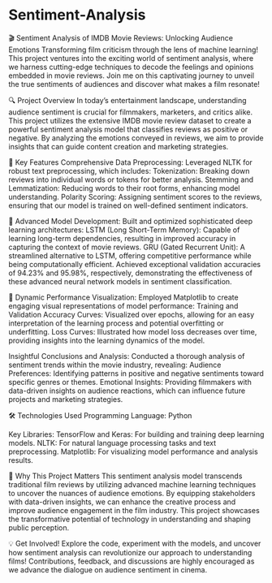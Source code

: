 # Sentiment-Analysis

🎬 Sentiment Analysis of IMDB Movie Reviews: Unlocking Audience Emotions
Transforming film criticism through the lens of machine learning! This project ventures into the exciting world of sentiment analysis, where we harness cutting-edge techniques to decode the feelings and opinions embedded in movie reviews. Join me on this captivating journey to unveil the true sentiments of audiences and discover what makes a film resonate!

🔍 Project Overview
In today’s entertainment landscape, understanding audience sentiment is crucial for filmmakers, marketers, and critics alike. This project utilizes the extensive IMDB movie review dataset to create a powerful sentiment analysis model that classifies reviews as positive or negative. By analyzing the emotions conveyed in reviews, we aim to provide insights that can guide content creation and marketing strategies.

🚀 Key Features
Comprehensive Data Preprocessing:
Leveraged NLTK for robust text preprocessing, which includes:
  Tokenization: Breaking down reviews into individual words or tokens for better analysis.
  Stemming and Lemmatization: Reducing words to their root forms, enhancing model understanding.
  Polarity Scoring: Assigning sentiment scores to the reviews, ensuring that our model is trained on well-defined sentiment indicators.
  
🚀 Advanced Model Development:
Built and optimized sophisticated deep learning architectures:
    LSTM (Long Short-Term Memory): Capable of learning long-term dependencies, resulting in improved accuracy in capturing the context of movie reviews.
    GRU (Gated Recurrent Unit): A streamlined alternative to LSTM, offering competitive performance while being computationally efficient.
Achieved exceptional validation accuracies of 94.23% and 95.98%, respectively, demonstrating the effectiveness of these advanced neural network models in sentiment classification.

🚀 Dynamic Performance Visualization:
Employed Matplotlib to create engaging visual representations of model performance:
Training and Validation Accuracy Curves: Visualized over epochs, allowing for an easy interpretation of the learning process and potential overfitting or underfitting.
Loss Curves: Illustrated how model loss decreases over time, providing insights into the learning dynamics of the model.

Insightful Conclusions and Analysis:
Conducted a thorough analysis of sentiment trends within the movie industry, revealing:
Audience Preferences: Identifying patterns in positive and negative sentiments toward specific genres or themes.
Emotional Insights: Providing filmmakers with data-driven insights on audience reactions, which can influence future projects and marketing strategies.

🛠️ Technologies Used
Programming Language: Python

Key Libraries:
TensorFlow and Keras: For building and training deep learning models.
NLTK: For natural language processing tasks and text preprocessing.
Matplotlib: For visualizing model performance and analysis results.

🌟 Why This Project Matters
This sentiment analysis model transcends traditional film reviews by utilizing advanced machine learning techniques to uncover the nuances of audience emotions. By equipping stakeholders with data-driven insights, we can enhance the creative process and improve audience engagement in the film industry. This project showcases the transformative potential of technology in understanding and shaping public perception.

💡 Get Involved!
Explore the code, experiment with the models, and uncover how sentiment analysis can revolutionize our approach to understanding films! Contributions, feedback, and discussions are highly encouraged as we advance the dialogue on audience sentiment in cinema.

